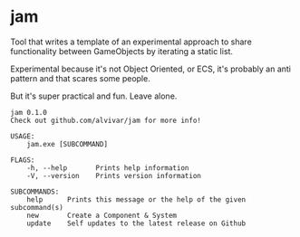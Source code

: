 # jam

Tool that writes a template of an experimental approach to share functionality
between GameObjects by iterating a static list.

Experimental because it's not Object Oriented, or ECS, it's probably an anti
pattern and that scares some people.

But it's super practical and fun. Leave alone.

    jam 0.1.0
    Check out github.com/alvivar/jam for more info!

    USAGE:
        jam.exe [SUBCOMMAND]

    FLAGS:
        -h, --help       Prints help information
        -V, --version    Prints version information

    SUBCOMMANDS:
        help      Prints this message or the help of the given subcommand(s)
        new       Create a Component & System
        update    Self updates to the latest release on Github
